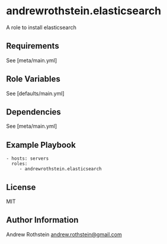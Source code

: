 andrewrothstein.elasticsearch
=============================

A role to install elasticsearch

Requirements
------------

See [meta/main.yml]

Role Variables
--------------

See [defaults/main.yml]

Dependencies
------------

See [meta/main.yml]

Example Playbook
----------------

    - hosts: servers
      roles:
         - andrewrothstein.elasticsearch

License
-------

MIT

Author Information
------------------

Andrew Rothstein andrew.rothstein@gmail.com
